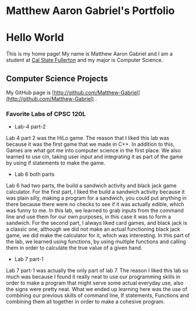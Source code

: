 
# Matthew Aaron Gabriel's Portfolio

# Hello World

This is my home page! My name is Matthew Aaron Gabriel and I am a student at [Cal State Fullerton](http://www.fullerton.edu/) and my major is Computer Science.

## Computer Science Projects

My GitHub page is [http://github.com/Matthew-Gabriel](http://github.com/Matthew-Gabriel) .

### Favorite Labs of CPSC 120L

* Lab-4 part-2

Lab 4 part 2 was the HiLo game. The reason that I liked this lab was because it was the first game that we made in C++. In addition to this, Games are what got me into computer science in the first place. We also learned to use cin, taking user input and integrating it as part of the game by using if statements to make the game.


* Lab 6 both parts

Lab 6 had two parts, the build a sandwich activity and black jack game calculator. For the first part, I liked the build a sandwich activity because it was plain silly, making a program for a sandwich, you could put anything in there because there were no checks to see if it was actually edible, which was funny to me. In this lab, we learned to grab inputs from the command line and use them for our own purposes, in this case it was to form a sandwich. For the second part, I always liked card games, and black jack is a classic one, although we did not make an actual functioning black jack game, we did make the calculator for it, which was interesting. In this part of the lab, we learned using functions, by using multiple functions and calling them in order to calculate the true value of a given hand.


* Lab 7 part-1

Lab 7 part-1 was actually the only part of lab 7. The reason I liked this lab so much was because I found it really neat to use our programming skills in order to make a program that might serve some actual everyday use, also the signs were pretty neat. What we ended up learning here was the use of combining our previous skills of command line, If statements, Functions and combining them all together in order to make a cohesive program.